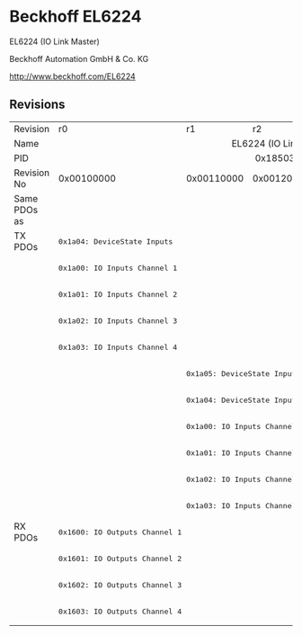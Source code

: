 # Beckhoff EL6224

EL6224 (IO Link Master)

Beckhoff Automation GmbH & Co. KG

http://www.beckhoff.com/EL6224

## Revisions
<table>
<tr >
<td>Revision</td>
<td><div class="foo">r0</div></td>
<td><div class="foo">r1</div></td>
<td><div class="foo">r2</div></td>
<td><div class="foo">r3</div></td>
<td><div class="foo">r4</div></td>
<td><div class="foo">r5</div></td>
</tr>
<tr >
<td>Name</td>
<td colspan=6 align="center"><div class="foo">EL6224 (IO Link Master)</div></td>
</tr>
<tr >
<td>PID</td>
<td colspan=6 align="center"><div class="foo">0x18503052</div></td>
</tr>
<tr >
<td>Revision No</td>
<td>0x00100000</td>
<td>0x00110000</td>
<td>0x00120000</td>
<td>0x00130000</td>
<td>0x00140000</td>
<td>0x00150000</td>
</tr>
<tr >
<td>Same PDOs as</td>
<td></td>
<td colspan=5 align="center"><a href="EP6224-2022">EP6224-2022 r0</a><br/><a href="EP6224-2022">EP6224-2022 r1</a><br/><a href="EP6224-3022">EP6224-3022 r0</a></td>
</tr>
<tr class="txpdo pdosection">
<td rowspan=11 valign=top>TX PDOs</td>
<td><pre>0x1a04: DeviceState Inputs</pre></td>
<td colspan=6 align="left"></td>
</tr>
<tr class="txpdo pdosection">
<td><pre>0x1a00: IO Inputs Channel 1</pre></td>
<td colspan=5 align="left"></td>
</tr>
<tr class="txpdo pdosection">
<td><pre>0x1a01: IO Inputs Channel 2</pre></td>
<td colspan=5 align="left"></td>
</tr>
<tr class="txpdo pdosection">
<td><pre>0x1a02: IO Inputs Channel 3</pre></td>
<td colspan=5 align="left"></td>
</tr>
<tr class="txpdo pdosection">
<td><pre>0x1a03: IO Inputs Channel 4</pre></td>
<td colspan=5 align="left"></td>
</tr>
<tr class="txpdo pdosection">
<td></td>
<td colspan=5 align="left"><pre>0x1a05: DeviceState Inputs Device</pre></td>
</tr>
<tr class="txpdo pdosection">
<td></td>
<td colspan=5 align="left"><pre>0x1a04: DeviceState Inputs</pre></td>
</tr>
<tr class="txpdo pdosection">
<td></td>
<td colspan=5 align="left"><pre>0x1a00: IO Inputs Channel 1</pre></td>
</tr>
<tr class="txpdo pdosection">
<td></td>
<td colspan=5 align="left"><pre>0x1a01: IO Inputs Channel 2</pre></td>
</tr>
<tr class="txpdo pdosection">
<td></td>
<td colspan=5 align="left"><pre>0x1a02: IO Inputs Channel 3</pre></td>
</tr>
<tr class="txpdo pdosection">
<td></td>
<td colspan=5 align="left"><pre>0x1a03: IO Inputs Channel 4</pre></td>
</tr>
<tr class="rxpdo pdosection">
<td rowspan=4 valign=top>RX PDOs</td>
<td colspan=6 align="left"><pre>0x1600: IO Outputs Channel 1</pre></td>
<td></td>
</tr>
<tr class="rxpdo pdosection">
<td colspan=6 align="left"><pre>0x1601: IO Outputs Channel 2</pre></td>
</tr>
<tr class="rxpdo pdosection">
<td colspan=6 align="left"><pre>0x1602: IO Outputs Channel 3</pre></td>
</tr>
<tr class="rxpdo pdosection">
<td colspan=6 align="left"><pre>0x1603: IO Outputs Channel 4</pre></td>
</tr>
</table>
